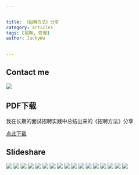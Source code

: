 ```yaml
---

   
title: 《招聘方法》分享   
category: articles  
tags: [招聘, 管理]  
author: JackyWu  
  

---
```

## Contact me

![](/assets/images/weixin-pic-jackywu.jpg)

## PDF下载

我在长期的面试招聘实践中总结出来的《招聘方法》分享

[点此下载](/assets/downloads/recruiting_practices/招聘方法.pdf)

## Slideshare

![](/assets/downloads/recruiting_practices/招聘方法.001.jpeg)
![](/assets/downloads/recruiting_practices/招聘方法.002.jpeg)
![](/assets/downloads/recruiting_practices/招聘方法.003.jpeg)
![](/assets/downloads/recruiting_practices/招聘方法.004.jpeg)
![](/assets/downloads/recruiting_practices/招聘方法.005.jpeg)
![](/assets/downloads/recruiting_practices/招聘方法.006.jpeg)
![](/assets/downloads/recruiting_practices/招聘方法.007.jpeg)
![](/assets/downloads/recruiting_practices/招聘方法.008.jpeg)
![](/assets/downloads/recruiting_practices/招聘方法.009.jpeg)
![](/assets/downloads/recruiting_practices/招聘方法.010.jpeg)
![](/assets/downloads/recruiting_practices/招聘方法.011.jpeg)
![](/assets/downloads/recruiting_practices/招聘方法.012.jpeg)
![](/assets/downloads/recruiting_practices/招聘方法.013.jpeg)
![](/assets/downloads/recruiting_practices/招聘方法.014.jpeg)
![](/assets/downloads/recruiting_practices/招聘方法.015.jpeg)
![](/assets/downloads/recruiting_practices/招聘方法.016.jpeg)
![](/assets/downloads/recruiting_practices/招聘方法.017.jpeg)
